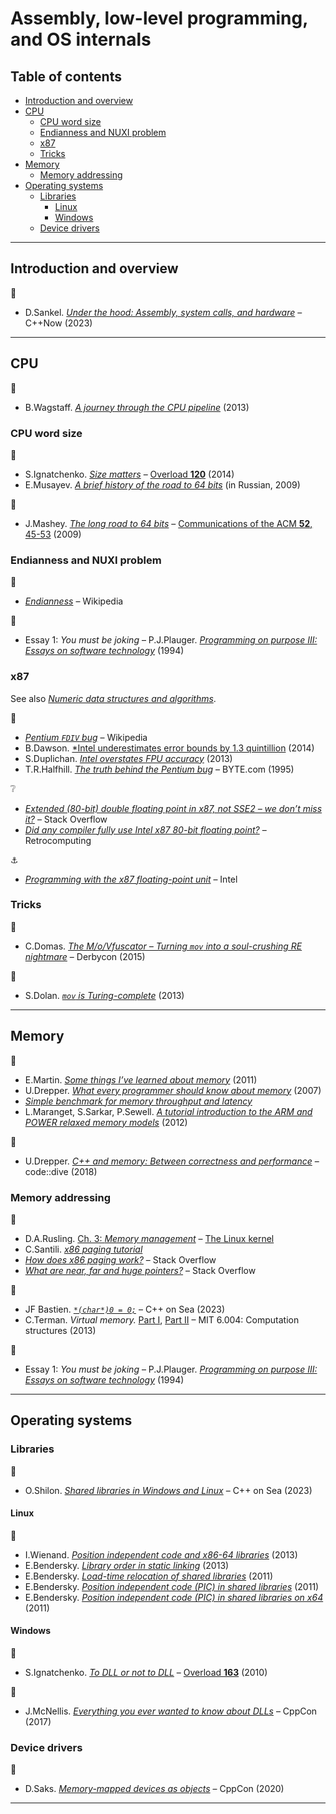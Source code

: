 # Assembly, low-level programming, and OS internals <!-- omit in toc -->

## Table of contents <!-- omit in toc -->

- [Introduction and overview](#introduction-and-overview)
- [CPU](#cpu)
  - [CPU word size](#cpu-word-size)
  - [Endianness and NUXI problem](#endianness-and-nuxi-problem)
  - [x87](#x87)
  - [Tricks](#tricks)
- [Memory](#memory)
  - [Memory addressing](#memory-addressing)
- [Operating systems](#operating-systems)
  - [Libraries](#libraries)
    - [Linux](#linux)
    - [Windows](#windows)
  - [Device drivers](#device-drivers)

---

## Introduction and overview

:movie_camera:

- D.Sankel. [*Under the hood: Assembly, system calls, and hardware*](https://www.youtube.com/watch?v=0iXRRCnurvo) – C++Now (2023)

<!-- https://web.archive.org/web/20080107035604/http://www.cellperformance.com/mike_acton/2006/05/demystifying_the_restrict_keyw.html -->
<!-- - O.Mutlu. [Lec. 20: *Virtual memory*](https://www.youtube.com/watch?v=2RhGMpY18zw) – - Comp. Arch. 2015 -->

---

## CPU

:link:

- B.Wagstaff. [*A journey through the CPU pipeline*](https://www.gamedev.net/articles/programming/general-and-gameplay-programming/a-journey-through-the-cpu-pipeline-r3115/) (2013)

### CPU word size

:link:

- S.Ignatchenko. [*Size matters*](https://accu.org/journals/overload/22/120/ignatchenko_1895/) – [Overload **120**](https://accu.org/journals/overload/overload120) (2014)
- E.Musayev. [*A brief history of the road to 64 bits*](https://web.archive.org/web/20191222085303/http://www.eldar.com/node/262) (in Russian, 2009)

:page_facing_up:

- J.Mashey. [*The long road to 64 bits*](https://cacm.acm.org/magazines/2009/1/15667-the-long-road-to-64-bits/fulltext) – [Communications of the ACM **52**, 45-53](https://doi.org/10.1145/1435417.1435431) (2009)

### Endianness and NUXI problem

:link:

- [*Endianness*](https://en.wikipedia.org/wiki/Endianness) – Wikipedia

:book:

- Essay 1: *You must be joking* – P.J.Plauger. [*Programming on purpose III: Essays on software technology*](https://www.pearson.com/us/higher-education/program/Plauger-Programming-on-Purpose-III-Essays-on-Software-Technology/PGM133229.html) (1994)

### x87

See also [*Numeric data structures and algorithms*](../data_structures_and_algorithms/numeric.md).

:link:

- [*Pentium `FDIV` bug*](https://en.wikipedia.org/wiki/Pentium_FDIV_bug#cite_note-halfhill-199503-3) – Wikipedia
- B.Dawson. [*Intel underestimates error bounds by 1.3 quintillion](https://randomascii.wordpress.com/2014/10/09/intel-underestimates-error-bounds-by-1-3-quintillion/) (2014)
- S.Duplichan. [*Intel overstates FPU accuracy*](http://notabs.org/fpuaccuracy/index.htm) (2013)
- T.R.Halfhill. [*The truth behind the Pentium bug*](https://web.archive.org/web/20060209005434/http://www.byte.com/art/9503/sec13/art1.htm) – BYTE.com (1995)

:grey_question:

- [*Extended (80-bit) double floating point in x87, not SSE2 – we don’t miss it?*](https://stackoverflow.com/q/3206101) – Stack Overflow
- [*Did any compiler fully use Intel x87 80-bit floating point?*](https://retrocomputing.stackexchange.com/q/9751) – Retrocomputing

:anchor:

- [*Programming with the x87 floating-point unit*](http://www.infophysics.net/x87.pdf) – Intel

### Tricks

:movie_camera:

- C.Domas. [*The M/o/Vfuscator – Turning `mov` into a soul-crushing RE nightmare*](https://www.youtube.com/watch?v=R7EEoWg6Ekk) – Derbycon (2015)

:page_facing_up:

- S.Dolan. [*`mov` is Turing-complete*](https://drwho.virtadpt.net/files/mov.pdf) (2013)

---

## Memory

:link:

- E.Martin. [*Some things I’ve learned about memory*](http://neugierig.org/software/blog/2011/05/memory.html) (2011)
- U.Drepper. [*What every programmer should know about memory*](https://people.freebsd.org/~lstewart/articles/cpumemory.pdf) (2007)
- [*Simple benchmark for memory throughput and latency*](https://github.com/ssvb/tinymembench)
- L.Maranget, S.Sarkar, P.Sewell. [*A tutorial introduction to the ARM and POWER relaxed memory models*](https://www.cl.cam.ac.uk/~pes20/ppc-supplemental/test7.pdf) (2012)


:movie_camera:

- U.Drepper. [*C++ and memory: Between correctness and performance*](https://www.youtube.com/watch?v=LXfSXzxDY_M) – code::dive (2018)

### Memory addressing

:link:

- D.A.Rusling. [Ch. 3: *Memory management*](http://www.tldp.org/LDP/tlk/mm/memory.html) – [The Linux kernel](http://www.tldp.org/LDP/tlk/tlk-title.html)
- C.Santili. [*x86 paging tutorial*](https://cirosantilli.com/x86-paging)
- [*How does x86 paging work?*](https://stackoverflow.com/q/18431261) – Stack Overflow
- [*What are near, far and huge pointers?*](https://stackoverflow.com/q/3575592) – Stack Overflow

:movie_camera:

- JF Bastien. [*`*(char*)0 = 0;`*](https://www.youtube.com/watch?v=dFIqNZ8VbRY) – C++ on Sea (2023)
- C.Terman. *Virtual memory.* [Part I](https://www.youtube.com/watch?v=3akTtCu_F_k), [Part II](https://www.youtube.com/watch?v=DelO8tZFMrc) – MIT 6.004: Computation structures (2013)

:book:

- Essay 1: *You must be joking* – P.J.Plauger. [*Programming on purpose III: Essays on software technology*](https://www.pearson.com/us/higher-education/program/Plauger-Programming-on-Purpose-III-Essays-on-Software-Technology/PGM133229.html) (1994)

<!-- https://web.archive.org/web/20080107035604/http://www.cellperformance.com/mike_acton/2006/05/demystifying_the_restrict_keyw.html -->

<!-- https://www.airs.com/blog/archives/120
https://www.agner.org/optimize/optimizing_cpp.pdf
https://www.agner.org/optimize/
http://www.reedbeta.com/blog/data-oriented-hash-table/
 -->

---

## Operating systems

### Libraries

:movie_camera:

- O.Shilon. [*Shared libraries in Windows and Linux*](https://www.youtube.com/watch?v=6TrJc06IekE) – C++ on Sea (2023)

#### Linux

:link:

- I.Wienand. [*Position independent code and x86-64 libraries*](https://www.technovelty.org/c/position-independent-code-and-x86-64-libraries.html) (2013)
- E.Bendersky. [*Library order in static linking*](https://eli.thegreenplace.net/2013/07/09/library-order-in-static-linking) (2013)
- E.Bendersky. [*Load-time relocation of shared libraries*](https://eli.thegreenplace.net/2011/08/25/load-time-relocation-of-shared-libraries) (2011)
- E.Bendersky. [*Position independent code (PIC) in shared libraries*](https://eli.thegreenplace.net/2011/11/03/position-independent-code-pic-in-shared-libraries) (2011)
- E.Bendersky. [*Position independent code (PIC) in shared libraries on x64*](https://eli.thegreenplace.net/2011/11/11/position-independent-code-pic-in-shared-libraries-on-x64) (2011)

#### Windows

:link:

- S.Ignatchenko. [*To DLL or not to DLL*](https://accu.org/journals/overload/18/99/ignatchenko_1704/) – [Overload **163**](https://accu.org/journals/overload/overload99) (2010)

:movie_camera:

- J.McNellis. [*Everything you ever wanted to know about DLLs*](https://www.youtube.com/watch?v=JPQWQfDhICA) – CppCon (2017)

### Device drivers

:movie_camera:

- D.Saks. [*Memory-mapped devices as objects*](https://www.youtube.com/watch?v=uwzuAGtAEFk) – CppCon (2020)

---


